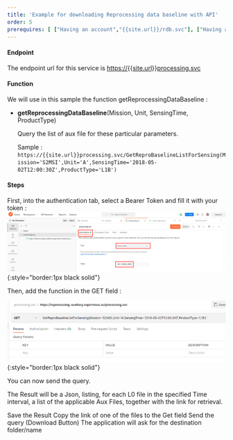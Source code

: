 ```yaml
---
title: 'Example for downloading Reprocessing data baseline with API'
order: 5
prerequires: [ ["Having an account","{{site.url}}/rdb.svc"], ["Having a authentification token","tutorials.html#1"], ["Having POSTMAN installed","https://learning.postman.com/docs/getting-started/installation-and-updates/"], ["Knowing POSTMAN","https://learning.postman.com/docs/getting-started/introduction/"] ]
---
```

#### Endpoint
The endpoint url for this service is [https://{{site.url}}processing.svc](https://{{site.url}}processing.svc)

#### Function
We will use in this sample the function getReprocessingDataBaseline :

- **getReprocessingDataBaseline**(Mission, Unit, SensingTime, ProductType)

    Query the list of aux file for these particular parameters.

    Sample : `https://{{site.url}}processing.svc/GetReproBaselineListForSensing(Mission='S2MSI',Unit='A',SensingTime='2018-05-02T12:00:30Z',ProductType='L1B')`

#### Steps
First, into the authentication tab, select a Bearer Token and fill it with your token :
![](2_bearer.png){:style="border:1px black solid"}

Then, add the function in the GET field :

![](2_function.png){:style="border:1px black solid"}

You can now send the query.

The Result will be a Json, listing, for each L0 file in the specified Time interval, a list of the applicable Aux Files, together with the link for retrieval.

Save the Result
Copy the link of one of the files to the Get field
Send the query (Download Button)
  The application will ask for the destination folder/name
